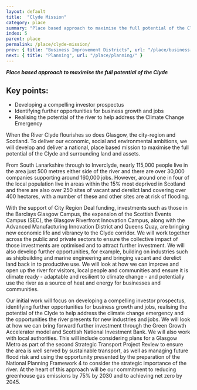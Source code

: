 ```yaml
---
layout: default
title:  "Clyde Mission"
category: place
summary: "Place based approach to maximise the full potential of the Clyde"
index: 5
parent: place
permalink: /place/clyde-mission/
prev: { title: "Business Improvement Districts", url: "/place/business-improvement-districts/" }
next: { title: "Planning", url: "/place/planning/" }
---
```

***Place based approach to maximise the full potential of the Clyde***

## Key points:

* Developing a compelling investor prospectus
* Identifying further opportunities for business growth and jobs
* Realising the potential of the river to help address the Climate Change Emergency 

When the River Clyde flourishes so does Glasgow, the city-region and Scotland. To deliver our economic, social and environmental ambitions, we will develop and deliver a national, place based mission to maximise the full potential of the Clyde and surrounding land and assets.  

From South Lanarkshire through to Inverclyde, nearly 115,000 people live in the area just 500 metres either side of the river and there are over 30,000 companies supporting around 160,000 jobs.  However, around one in four of the local population live in areas within the 15% most deprived in Scotland and there are also over 250 sites of vacant and derelict land covering over 400 hectares, with a number of these and other sites are at risk of flooding.  

With the support of City Region Deal funding, investments such as those in the Barclays Glasgow Campus, the expansion of the Scottish Events Campus (SEC), the Glasgow Riverfront Innovation Campus, along with the Advanced Manufacturing Innovation District and Queens Quay, are bringing new economic life and vibrancy to the Clyde corridor. We will work together across the public and private sectors to ensure the collective impact of those investments are optimised and to attract further investment. We will also develop further opportunities, for example, building on industries such as shipbuilding and marine engineering and bringing vacant and derelict land back in to productive use. We will look at how we can improve and open up the river for visitors, local people and communities and ensure it is climate ready - adaptable and resilient to climate change - and  potentially use the river as a source of heat and energy for businesses and communities.  

Our initial work will focus on developing a compelling investor prospectus, identifying further opportunities for business growth and jobs, realising the potential of the Clyde to help address the climate change emergency and the opportunities the river presents for new industries and jobs.  We will look at how we can bring forward further investment through the Green Growth Accelerator model and Scottish National Investment Bank. We will also work with local authorities.  This will include considering plans for a Glasgow Metro as part of the second Strategic Transport Project Review to ensure the area is well served by sustainable transport, as well as  managing future flood risk and using the opportunity presented by the preparation of the National Planning Framework 4 to consider the strategic importance of the river.  At the heart of this approach will be our commitment to reducing greenhouse gas emissions by 75% by 2030 and to achieving net zero by 2045.  
